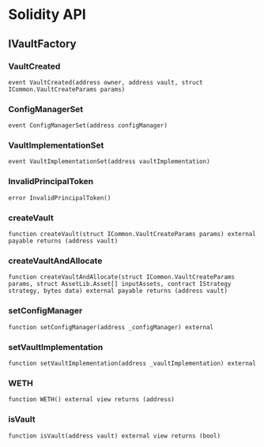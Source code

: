 # Solidity API

## IVaultFactory

### VaultCreated

```solidity
event VaultCreated(address owner, address vault, struct ICommon.VaultCreateParams params)
```

### ConfigManagerSet

```solidity
event ConfigManagerSet(address configManager)
```

### VaultImplementationSet

```solidity
event VaultImplementationSet(address vaultImplementation)
```

### InvalidPrincipalToken

```solidity
error InvalidPrincipalToken()
```

### createVault

```solidity
function createVault(struct ICommon.VaultCreateParams params) external payable returns (address vault)
```

### createVaultAndAllocate

```solidity
function createVaultAndAllocate(struct ICommon.VaultCreateParams params, struct AssetLib.Asset[] inputAssets, contract IStrategy strategy, bytes data) external payable returns (address vault)
```

### setConfigManager

```solidity
function setConfigManager(address _configManager) external
```

### setVaultImplementation

```solidity
function setVaultImplementation(address _vaultImplementation) external
```

### WETH

```solidity
function WETH() external view returns (address)
```

### isVault

```solidity
function isVault(address vault) external view returns (bool)
```

